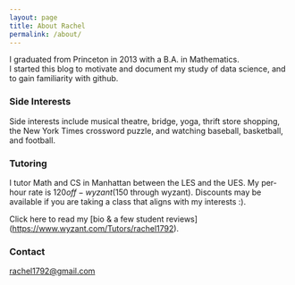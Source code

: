 ```yaml
---
layout: page
title: About Rachel
permalink: /about/
---
```


I graduated from Princeton in 2013 with a B.A. in Mathematics.  
I started this blog to motivate and document my study of data science, and to gain familiarity with github.


### Side Interests

Side interests include musical theatre, bridge, yoga, thrift store shopping, the New York Times crossword puzzle, and watching baseball, basketball, and football. 

### Tutoring

I tutor Math and CS in Manhattan between the LES and the UES. My per-hour rate is $120 off-wyzant ($150 through wyzant).  Discounts may be available if you are taking a class that aligns with my interests :). 

Click here to read my [bio & a few student reviews] (https://www.wyzant.com/Tutors/rachel1792).

### Contact 

[rachel1792@gmail.com](mailto:rachel1792@gmail.com)  
